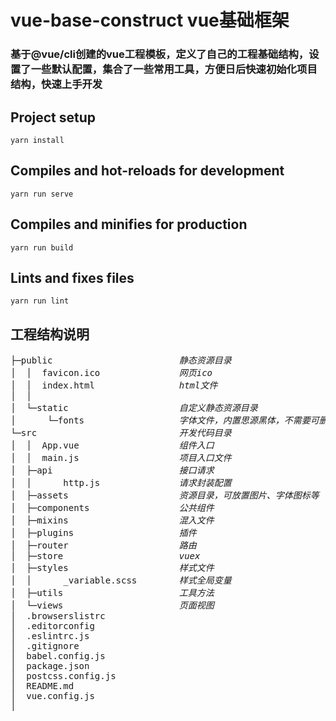 # vue-base-construct vue基础框架

### 基于@vue/cli创建的vue工程模板，定义了自己的工程基础结构，设置了一些默认配置，集合了一些常用工具，方便日后快速初始化项目结构，快速上手开发

## Project setup
```
yarn install
```

## Compiles and hot-reloads for development
```
yarn run serve
```

## Compiles and minifies for production
```
yarn run build
```

## Lints and fixes files
```
yarn run lint
```

## 工程结构说明
<pre>
├─public                        <i>静态资源目录</i>
│  │  favicon.ico               <i>网页ico</i>
│  │  index.html                <i>html文件</i>
│  │  
│  └─static                     <i>自定义静态资源目录</i>
│      └─fonts                  <i>字体文件，内置思源黑体，不需要可删除</i>
└─src                           <i>开发代码目录</i>
│  │  App.vue                   <i>组件入口</i>
│  │  main.js                   <i>项目入口文件</i>
│  ├─api                        <i>接口请求</i>
│  │      http.js               <i>请求封装配置</i>
│  ├─assets                     <i>资源目录，可放置图片、字体图标等</i>
│  ├─components                 <i>公共组件</i>
│  ├─mixins                     <i>混入文件</i>
│  ├─plugins                    <i>插件</i>
│  ├─router                     <i>路由</i>
│  ├─store                      <i>vuex</i>
│  ├─styles                     <i>样式文件</i>
│  │      _variable.scss        <i>样式全局变量</i>
│  ├─utils                      <i>工具方法</i>
│  └─views                      <i>页面视图</i>
│  .browserslistrc
│  .editorconfig
│  .eslintrc.js
│  .gitignore
│  babel.config.js
│  package.json
│  postcss.config.js
│  README.md
│  vue.config.js
│  
</pre>